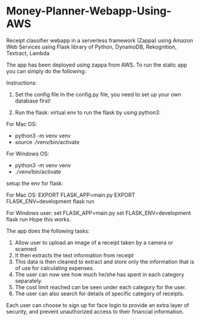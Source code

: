 # Money-Planner-Webapp-Using-AWS
Receipt classifier webapp in a serverless framework (Zappa) using Amazon Web Services 
using Flask library of Python, DynamoDB, Rekognition, Textract, Lambda   

The app has been deployed using zappa from AWS. To run the static app you can simply do the following:

Instructions:

1. Set the config file
In the config.py file, you need to set up your own database first!

2. Run the flask:
virtual env to run the flask by using python3:

For Mac OS:
 - python3 -m venv venv
 - source ./venv/bin/activate
 
For Windows OS:
 - python3 -m venv venv
 - ./venv/bin/activate

setup the env for flask:

For Mac OS:
EXPORT FLASK_APP=main.py
EXPORT FLASK_ENV=development flask run 

For Windows user:
set FLASK_APP=main.py
set FLASK_ENV=development
flask run Hope this works.

The app does the following tasks: 

1. Allow user to upload an image of a receipt taken by a camera or scanned
2. It then extracts the text information from receipt
3. This data is then cleaned to extract and store only the information that is of use for calculating expenses.
4. The user can now see how much he/she has spent in each category separately.
5. The cost limit reached can be seen under each category for the user.
6. The user can also search for details of specific category of receipts.

Each user can choose to sign up for face login to provide an extra layer of security, 
and prevent unauthorized access to their financial information.


